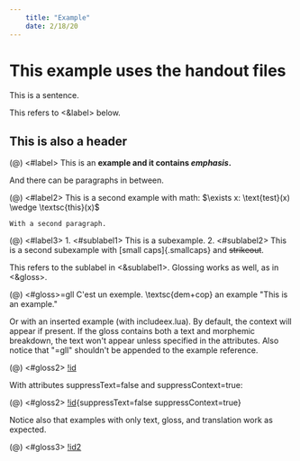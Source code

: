 ```yaml
---
    title: "Example"
    date: 2/18/20
---
```


# This example uses the handout files

This is a sentence.

This refers to <&label> below.

## This is also a header

(@) <#label> This is an **example and it contains *emphasis*.**

And there can be paragraphs in between.

(@) <#label2> This is a second example with math: $\exists x: \text{test}(x) \wedge \textsc{this}(x)$

    With a second paragraph.

(@) <#label3>
    1. <#sublabel1> This is a subexample.
    2. <#sublabel2> This is a second subexample with [small caps]{.smallcaps} and ~~strikeout~~.

This refers to the sublabel in <&sublabel1>. Glossing works as well, as in <&gloss>.

(@) <#gloss>=gll C'est un exemple.
\textsc{dem+cop} an example
"This is an example."

Or with an inserted example (with includeex.lua). By default, the context will appear if present. If the gloss contains both a text and morphemic breakdown, the text won't appear unless specified in the attributes. Also notice that "=gll" shouldn't be appended to the example reference.

(@) <#gloss2> [!id](glossing.json)

With attributes suppressText=false and suppressContext=true:

(@) <#gloss2> [!id](glossing.json){suppressText=false suppressContext=true}

Notice also that examples with only text, gloss, and translation work as expected.

(@) <#gloss3> [!id2](glossing.json)
